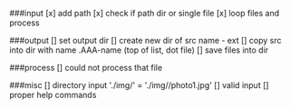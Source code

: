 ###input
[x] add path
[x] check if path dir or single file
[x] loop files and process

###output
[] set output dir
[] create new dir of src name - ext
[] copy src into dir with name .AAA-name (top of list, dot file)
[] save files into dir

###process
[] could not process that file

###misc
[] directory input './img/' = './img//photo1.jpg'
[] valid input
[] proper help commands